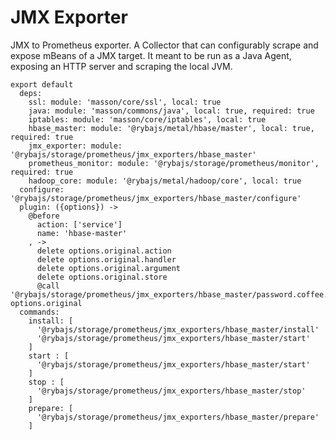
# JMX Exporter

JMX to Prometheus exporter.
A Collector that can configurably scrape and expose mBeans of a JMX target. 
It meant to be run as a Java Agent, exposing an HTTP server and scraping the local JVM.

    export default
      deps:
        ssl: module: 'masson/core/ssl', local: true
        java: module: 'masson/commons/java', local: true, required: true
        iptables: module: 'masson/core/iptables', local: true
        hbase_master: module: '@rybajs/metal/hbase/master', local: true, required: true
        jmx_exporter: module: '@rybajs/storage/prometheus/jmx_exporters/hbase_master'
        prometheus_monitor: module: '@rybajs/storage/prometheus/monitor', required: true
        hadoop_core: module: '@rybajs/metal/hadoop/core', local: true
      configure: '@rybajs/storage/prometheus/jmx_exporters/hbase_master/configure'
      plugin: ({options}) ->
        @before
          action: ['service']
          name: 'hbase-master'
        , ->
          delete options.original.action
          delete options.original.handler
          delete options.original.argument
          delete options.original.store
          @call '@rybajs/storage/prometheus/jmx_exporters/hbase_master/password.coffee.md', options.original
      commands:
        install: [
          '@rybajs/storage/prometheus/jmx_exporters/hbase_master/install'
          '@rybajs/storage/prometheus/jmx_exporters/hbase_master/start'
        ]
        start : [
          '@rybajs/storage/prometheus/jmx_exporters/hbase_master/start'
        ]
        stop : [
          '@rybajs/storage/prometheus/jmx_exporters/hbase_master/stop'
        ]
        prepare: [
          '@rybajs/storage/prometheus/jmx_exporters/hbase_master/prepare'
        ]
